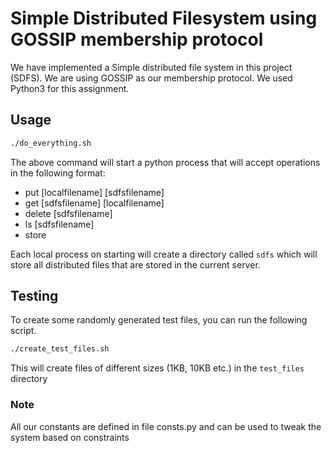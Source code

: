 # Simple Distributed Filesystem using GOSSIP membership protocol

We have implemented a Simple distributed file system in this project (SDFS). We are using GOSSIP as our membership protocol. We used Python3 for this assignment.

## Usage

```bash
./do_everything.sh
```
The above command will start a python process that will accept operations in the following format:
- put [localfilename] [sdfsfilename]
- get [sdfsfilename] [localfilename]
- delete [sdfsfilename]
- ls [sdfsfilename]
- store

Each local process on starting will create a directory called `sdfs` which will store all distributed files that are stored in the current server.

## Testing

To create some randomly generated test files, you can run the following script.
```bash
./create_test_files.sh
```
This will create files of different sizes (1KB, 10KB etc.) in the `test_files` directory

### Note
All our constants are defined in file consts.py and can be used to tweak the system based on constraints